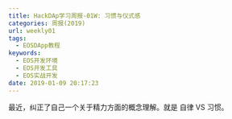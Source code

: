```yaml
---
title: HackDAp学习周报-01W: 习惯与仪式感
categories: 周报(2019)
url: weekly01
tags:
  - EOSDApp教程
keywords:
  - EOS开发环境
  - EOS开发工具
  - EOS实战开发
date: 2019-01-09 20:17:23
---
```


最近，纠正了自己一个关于精力方面的概念理解。就是 自律 VS 习惯。

